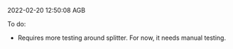 2022-02-20 12:50:08 AGB

To do:

  * Requires more testing around splitter. For now, it needs manual testing.
